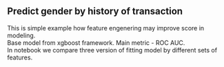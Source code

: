 ## Predict gender by history of transaction  
This is simple example how feature engenering may improve score in modeling.  
Base model from xgboost framework. Main metric - ROC AUC.  
In notebook we compare three version of fitting model by different sets of features.